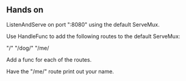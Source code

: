 ## Hands on
ListenAndServe on port ":8080" using the default ServeMux.
  
  Use HandleFunc to add the following routes to the default ServeMux:
  
  "/" "/dog/" "/me/
  
  Add a func for each of the routes.
  
  Have the "/me/" route print out your name.
